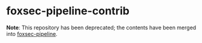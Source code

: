 # foxsec-pipeline-contrib

__Note__: This repository has been deprecated; the contents have been merged
into [foxsec-pipeline](https://github.com/mozilla-services/foxsec-pipeline).
